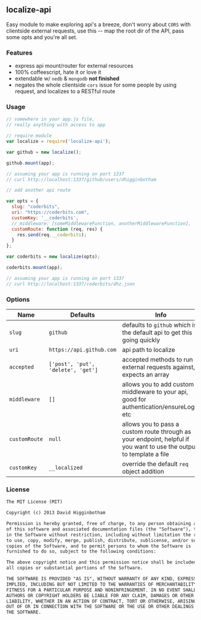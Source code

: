 ## localize-api
Easy module to make exploring api's a breeze, don't worry about `CORS` with clientside external requests, use this -- map the root dir of the API, pass some opts and you're all set.

### Features
- express api mount/router for external resources
- 100% coffeescript, hate it or love it
- extendable w/ `nedb` & `mongodb` __not finished__
- negates the whole clientside `cors` issue for some people by using request, and localizes to a RESTful route

### Usage
```js
// somewhere in your app.js file,
// really anything with access to app

// require module
var localize = require('localize-api');

var github = new localize();

github.mount(app);

// assuming your app is running on port 1337
// curl http://localhost:1337/github/users/dhigginbotham

// add another api route

var opts = {
  slug: "coderbits",
  uri: "https://coderbits.com",
  customKey: '__coderbits',
  // middleware: [someMiddlewareFunction, anotherMiddlewareFunction],
  customRoute: function (req, res) {
    res.send(req.__coderbits);
  }
};

var coderbits = new localize(opts);

coderbits.mount(app);

// assuming your app is running on port 1337
// curl http://localhost:1337/coderbits/dhz.json
```

### Options
Name | Defaults | Info
--- | --- | ---
`slug` | `github` | defaults to `github` which is the default api to get this going quickly
`uri` | `https://api.github.com` | api path to localize
`accepted` | `['post', 'put', 'delete', 'get']` | accepted methods to run external requests against, expects an array
`middleware` | `[]` | allows you to add custom middleware to your api, good for authentication/ensureLogin etc
`customRoute` | `null` | allows you to pass a custom route through as your endpoint, helpful if you want to use the output to template a file
`customKey` | `__localized` | override the default `req` object addition

### License
```md
The MIT License (MIT)

Copyright (c) 2013 David Higginbotham 

Permission is hereby granted, free of charge, to any person obtaining a copy
of this software and associated documentation files (the "Software"), to deal
in the Software without restriction, including without limitation the rights
to use, copy, modify, merge, publish, distribute, sublicense, and/or sell
copies of the Software, and to permit persons to whom the Software is
furnished to do so, subject to the following conditions:

The above copyright notice and this permission notice shall be included in
all copies or substantial portions of the Software.

THE SOFTWARE IS PROVIDED "AS IS", WITHOUT WARRANTY OF ANY KIND, EXPRESS OR
IMPLIED, INCLUDING BUT NOT LIMITED TO THE WARRANTIES OF MERCHANTABILITY,
FITNESS FOR A PARTICULAR PURPOSE AND NONINFRINGEMENT. IN NO EVENT SHALL THE
AUTHORS OR COPYRIGHT HOLDERS BE LIABLE FOR ANY CLAIM, DAMAGES OR OTHER
LIABILITY, WHETHER IN AN ACTION OF CONTRACT, TORT OR OTHERWISE, ARISING FROM,
OUT OF OR IN CONNECTION WITH THE SOFTWARE OR THE USE OR OTHER DEALINGS IN
THE SOFTWARE.
```

